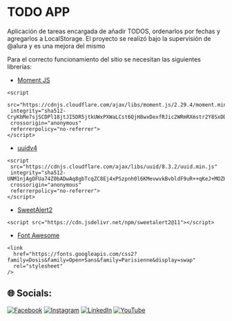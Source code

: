 # TODO APP

Aplicación de tareas encargada de añadir TODOS, ordenarlos por fechas y agregarlos a LocalStorage. El proyecto se realizó bajo la supervisión de @alura y es una mejora del mismo

Para el correcto funcionamiento del sitio se necesitan las siguientes librerías:
 - [Moment JS](https://momentjs.com/)
 
 ``` batch
 <script 
  src="https://cdnjs.cloudflare.com/ajax/libs/moment.js/2.29.4/moment.min.js" 
  integrity="sha512-CryKbMe7sjSCDPl18jtJI5DR5jtkUWxPXWaLCst6QjH8wxDexfRJic2WRmRXmstr2Y8SxDDWuBO6CQC6IE4KTA==" 
  crossorigin="anonymous" 
  referrerpolicy="no-referrer">
 </script>
```
 
 - [uuidv4](https://www.npmjs.com/package/uuidv4) 
 ``` batch
 <script 
  src="https://cdnjs.cloudflare.com/ajax/libs/uuid/8.3.2/uuid.min.js" 
  integrity="sha512-UNM1njAgOFUa74Z0bADwAq8gbTcqZC8Ej4xPSzpnh0l6KMevwvkBvbldF9uR++qKeJ+MOZHRjV1HZjoRvjDfNQ==" 
  crossorigin="anonymous" 
  referrerpolicy="no-referrer">
 </script>
```

- [SweetAlert2](https://sweetalert2.github.io/)
``` batch
<script src="https://cdn.jsdelivr.net/npm/sweetalert2@11"></script>
```

 - [Font Awesome](https://fontawesome.com/) 
 ``` batch
 <link
   href="https://fonts.googleapis.com/css2?family=Dosis&family=Open+Sans&family=Parisienne&display=swap"
   rel="stylesheet"
 />
```

## 🌐 Socials:
[![Facebook](https://img.shields.io/badge/Facebook-%231877F2.svg?logo=Facebook&logoColor=white)](https://facebook.com/juancarlos.estevezvargas.98) [![Instagram](https://img.shields.io/badge/Instagram-%23E4405F.svg?logo=Instagram&logoColor=white)](https://instagram.com/juankestevez) [![LinkedIn](https://img.shields.io/badge/LinkedIn-%230077B5.svg?logo=linkedin&logoColor=white)](https://linkedin.com/in/juan-carlos-estevez-vargas) [![YouTube](https://img.shields.io/badge/YouTube-%23FF0000.svg?logo=YouTube&logoColor=white)](https://youtube.com/@JuanCarlosEstevezVargas) 

